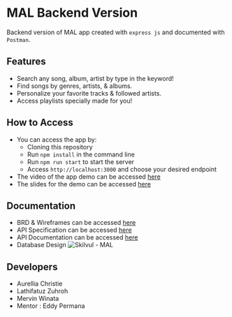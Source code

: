 # MAL Backend Version

Backend version of MAL app created with `express js` and documented with `Postman`.

## Features
- Search any song, album, artist by type in the keyword!
- Find songs by genres, artists, & albums.
- Personalize your favorite tracks & followed artists.
- Access playlists specially made for you!

## How to Access
- You can access the app by:
  - Cloning this repository
  - Run `npm install` in the command line
  - Run `npm run start` to start the server
  - Access `http://localhost:3000` and choose your desired endpoint
- The video of the app demo can be accessed [here](https://youtu.be/mu8KeRU2Vag)
- The slides for the demo can be accessed [here](https://docs.google.com/presentation/d/147vLllL_KAA07GtpW6nRUnaiDlciHR46lJNeJ31YBS8/edit?usp=sharing)

## Documentation
- BRD & Wireframes can be accessed [here](https://whimsical.com/group-21-group-project-iii-PLrjKierrYhMVi63fnu9QX)
- API Specification can be accessed [here](https://github.com/AurelliaChristie/Backend-mal/blob/development/api_specification.md)
- API Documentation can be accessed [here](https://documenter.getpostman.com/view/12542904/UVRDHm27)
- Database Design
![Skilvul - MAL](https://user-images.githubusercontent.com/69672839/147368807-21928776-6b4e-48ba-b25e-575985841b83.png)

## Developers
- Aurellia Christie
- Lathifatuz Zuhroh
- Mervin Winata
- Mentor : Eddy Permana

